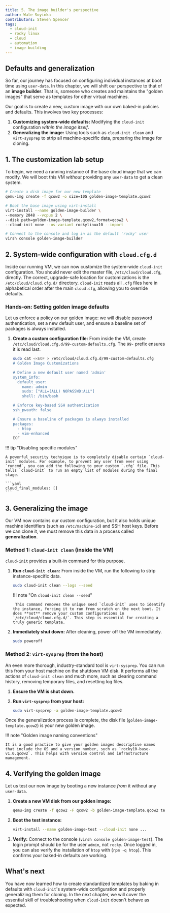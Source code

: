 ```yaml
---
title: 5. The image builder's perspective
author: Wale Soyinka
contributors: Steven Spencer
tags:
  - cloud-init
  - rocky linux
  - cloud
  - automation
  - image-building
---
```


## Defaults and generalization

So far, our journey has focused on configuring individual instances at boot time using `user-data`. In this chapter, we will shift our perspective to that of an **image builder**. That is, someone who creates and maintains the "golden images" that serve as templates for other virtual machines.

Our goal is to create a new, custom image with our own baked-in policies and defaults. This involves two key processes:

1. **Customizing system-wide defaults:** Modifying the `cloud-init` configuration *within the image itself*.
2. **Generalizing the image:** Using tools such as `cloud-init clean` and `virt-sysprep` to strip all machine-specific data, preparing the image for cloning.

## 1. The customization lab setup

To begin, we need a running instance of the base cloud image that we can modify. We will boot this VM *without* providing any `user-data` to get a clean system.

```bash
# Create a disk image for our new template
qemu-img create -f qcow2 -o size=10G golden-image-template.qcow2

# Boot the base image using virt-install
virt-install --name golden-image-builder \
--memory 2048 --vcpus 2 \
--disk path=golden-image-template.qcow2,format=qcow2 \
--cloud-init none --os-variant rockylinux10 --import

# Connect to the console and log in as the default 'rocky' user
virsh console golden-image-builder
```

## 2. System-wide configuration with `cloud.cfg.d`

Inside our running VM, we can now customize the system-wide `cloud-init` configuration. You should never edit the master file, `/etc/cloud/cloud.cfg`, directly. The correct, upgrade-safe location for customizations is the `/etc/cloud/cloud.cfg.d/` directory. `cloud-init` reads all `.cfg` files here in alphabetical order after the main `cloud.cfg`, allowing you to override defaults.

### Hands-on: Setting golden image defaults

Let us enforce a policy on our golden image: we will disable password authentication, set a new default user, and ensure a baseline set of packages is always installed.

1. **Create a custom configuration file:** From inside the VM, create `/etc/cloud/cloud.cfg.d/99-custom-defaults.cfg`. The `99-` prefix ensures it is read last.

    ```bash
    sudo cat <<EOF > /etc/cloud/cloud.cfg.d/99-custom-defaults.cfg
    # Golden Image Customizations

    # Define a new default user named 'admin'
    system_info:
      default_user:
        name: admin
        sudo: ["ALL=(ALL) NOPASSWD:ALL"]
        shell: /bin/bash

    # Enforce key-based SSH authentication
    ssh_pwauth: false

    # Ensure a baseline of packages is always installed
    packages:
      - htop
      - vim-enhanced
    EOF
    ```

!!! tip "Disabling specific modules"

    A powerful security technique is to completely disable certain `cloud-init` modules. For example, to prevent any user from ever using `runcmd`, you can add the following to your custom `.cfg` file. This tells `cloud-init` to run an empty list of modules during the final stage.

    ```yaml
    cloud_final_modules: []
    ```

## 3. Generalizing the image

Our VM now contains our custom configuration, but it also holds unique machine identifiers (such as `/etc/machine-id`) and SSH host keys. Before we can clone it, we must remove this data in a process called **generalization**.

### Method 1: `cloud-init clean` (inside the VM)

`cloud-init` provides a built-in command for this purpose.

1. **Run `cloud-init clean`:** From inside the VM, run the following to strip instance-specific data.

    ```bash
    sudo cloud-init clean --logs --seed
    ```

    !!! note "On `cloud-init clean --seed`"

        This command removes the unique seed `cloud-init` uses to identify the instance, forcing it to run from scratch on the next boot. It does **not** remove your custom configurations in `/etc/cloud/cloud.cfg.d/`. This step is essential for creating a truly generic template.

2. **Immediately shut down:** After cleaning, power off the VM immediately.

    ```bash
    sudo poweroff
    ```

### Method 2: `virt-sysprep` (from the host)

An even more thorough, industry-standard tool is `virt-sysprep`. You can run this from your host machine on the shutdown VM disk. It performs all the actions of `cloud-init clean` and much more, such as clearing command history, removing temporary files, and resetting log files.

1. **Ensure the VM is shut down.**

2. **Run `virt-sysprep` from your host:**

    ```bash
    sudo virt-sysprep -a golden-image-template.qcow2
    ```

Once the generalization process is complete, the disk file (`golden-image-template.qcow2`) is your new golden image.

!!! note "Golden image naming conventions"

    It is a good practice to give your golden images descriptive names that include the OS and a version number, such as `rocky10-base-v1.0.qcow2`. This helps with version control and infrastructure management.

## 4. Verifying the golden image

Let us test our new image by booting a new instance *from* it without any `user-data`.

1. **Create a new VM disk from our golden image:**

    ```bash
    qemu-img create -f qcow2 -F qcow2 -b golden-image-template.qcow2 test-instance.qcow2
    ```

2. **Boot the test instance:**

    ```bash
    virt-install --name golden-image-test --cloud-init none ...
    ```

3. **Verify:** Connect to the console (`virsh console golden-image-test`). The login prompt should be for the user `admin`, not `rocky`. Once logged in, you can also verify the installation of `htop` with (`rpm -q htop`). This confirms your baked-in defaults are working.

## What's next

You have now learned how to create standardized templates by baking in defaults with `cloud-init`'s system-wide configuration and properly generalizing them for cloning. In the next chapter, we will cover the essential skill of troubleshooting when `cloud-init` doesn't behave as expected.

